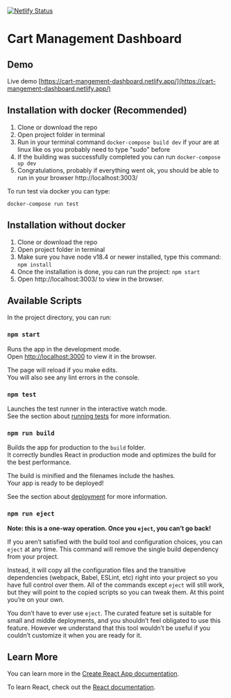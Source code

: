 [![Netlify Status](https://api.netlify.com/api/v1/badges/04c1b1cc-a7bd-4e22-b4a2-ee1204502f2d/deploy-status)](https://app.netlify.com/sites/cart-mangement-dashboard/deploys)

# Cart Management Dashboard

## Demo

Live demo [https://cart-mangement-dashboard.netlify.app/](https://cart-mangement-dashboard.netlify.app/)


## Installation with docker (Recommended)
1. Clone or download the repo
2. Open project folder in terminal
3. Run in your terminal command   `docker-compose build dev` 
if your are at linux like os you probably need to type "sudo" before
4. If the building was successfully completed you can run `docker-compose up dev`
5. Congratulations, probably if everything went ok, you should be able to run in your browser http://localhost:3003/

To run test via docker you can type:

 `docker-compose run test`

## Installation without docker

1. Clone or download the repo
3. Open project folder in terminal
4. Make sure you have node v18.4 or newer installed, type this command:  `npm install`
5. Once the installation is done, you can run the project: `npm start`
9. Open http://localhost:3003/ to view in the browser.






## Available Scripts

In the project directory, you can run:

### `npm start`

Runs the app in the development mode.\
Open [http://localhost:3000](http://localhost:3000) to view it in the browser.

The page will reload if you make edits.\
You will also see any lint errors in the console.

### `npm test`

Launches the test runner in the interactive watch mode.\
See the section about [running tests](https://facebook.github.io/create-react-app/docs/running-tests) for more information.

### `npm run build`

Builds the app for production to the `build` folder.\
It correctly bundles React in production mode and optimizes the build for the best performance.

The build is minified and the filenames include the hashes.\
Your app is ready to be deployed!

See the section about [deployment](https://facebook.github.io/create-react-app/docs/deployment) for more information.

### `npm run eject`

**Note: this is a one-way operation. Once you `eject`, you can’t go back!**

If you aren’t satisfied with the build tool and configuration choices, you can `eject` at any time. This command will remove the single build dependency from your project.

Instead, it will copy all the configuration files and the transitive dependencies (webpack, Babel, ESLint, etc) right into your project so you have full control over them. All of the commands except `eject` will still work, but they will point to the copied scripts so you can tweak them. At this point you’re on your own.

You don’t have to ever use `eject`. The curated feature set is suitable for small and middle deployments, and you shouldn’t feel obligated to use this feature. However we understand that this tool wouldn’t be useful if you couldn’t customize it when you are ready for it.

## Learn More

You can learn more in the [Create React App documentation](https://facebook.github.io/create-react-app/docs/getting-started).

To learn React, check out the [React documentation](https://reactjs.org/).
